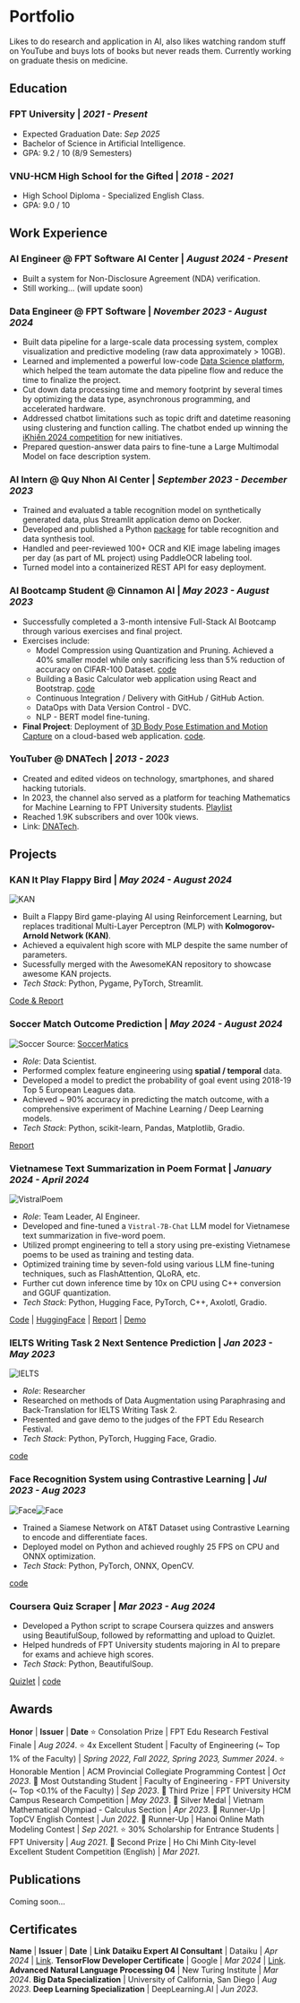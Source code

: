 # Portfolio
Likes to do research and application in AI, also likes watching random stuff on YouTube and buys lots of books but never reads them. Currently working on graduate thesis on medicine.

## Education
### FPT University | _2021 - Present_ 
- Expected Graduation Date: _Sep 2025_
- Bachelor of Science in Artificial Intelligence.
- GPA: 9.2 / 10 (8/9 Semesters)

### VNU-HCM High School for the Gifted | _2018 - 2021_
- High School Diploma - Specialized English Class.
- GPA: 9.0 / 10

## Work Experience
### AI Engineer @ FPT Software AI Center | _August 2024 - Present_
- Built a system for Non-Disclosure Agreement (NDA) verification.
- Still working... (will update soon)

### Data Engineer @ FPT Software | _November 2023 - August 2024_
- Built data pipeline for a large-scale data processing system, complex visualization and predictive modeling (raw data approximately > 10GB).
- Learned and implemented a powerful low-code [Data Science platform](https://www.dataiku.com/), which helped the team automate the data pipeline flow and reduce the time to finalize the project.
- Cut down data processing time and memory footprint by several times by optimizing the data type, asynchronous programming, and accelerated hardware.
- Addressed chatbot limitations such as topic drift and datetime reasoning using clustering and function calling. The chatbot ended up winning the [iKhiến 2024 competition](https://chungta.vn/i-khien/synnex-fpt-gianh-giai-vang-ikhien-2024-ngay-san-pham-thi-dau-tien-1139019.html) for new initiatives.
- Prepared question-answer data pairs to fine-tune a Large Multimodal Model on face description system.

### AI Intern @ Quy Nhon AI Center | _September 2023 - December 2023_
- Trained and evaluated a table recognition model on synthetically generated data, plus Streamlit application demo on Docker.
- Developed and published a Python [package](https://pypi.org/project/table-transformer/) for table recognition and data synthesis tool.
- Handled and peer-reviewed 100+ OCR and KIE image labeling images per day (as part of ML project) using PaddleOCR labeling tool.
- Turned model into a containerized REST API for easy deployment.

### AI Bootcamp Student @ Cinnamon AI | _May 2023 - August 2023_
- Successfully completed a 3-month intensive Full-Stack AI Bootcamp through various exercises and final project.
- Exercises include:
    - Model Compression using Quantization and Pruning. Achieved a 40% smaller model while only sacrificing less than 5% reduction of accuracy on CIFAR-100 Dataset. [code](https://github.com/andythetechnerd03/Compressing-GoogleNet)
    - Building a Basic Calculator web application using React and Bootstrap. [code](https://github.com/andythetechnerd03/simple-calculator-app)
    - Continuous Integration / Delivery with GitHub / GitHub Action.
    - DataOps with Data Version Control - DVC.
    - NLP - BERT model fine-tuning.
- **Final Project**: Deployment of [3D Body Pose Estimation and Motion Capture](https://github.com/facebookresearch/frankmocap) on a cloud-based web application. [code](https://github.com/vhbaoduy/motion_capture).

### YouTuber @ DNATech | _2013 - 2023_
- Created and edited videos on technology, smartphones, and shared hacking tutorials.
- In 2023, the channel also served as a platform for teaching Mathematics for Machine Learning to FPT University students. [Playlist](https://youtube.com/playlist?list=PLvt7Q4KDA-3wpG5Q__9QrjykAFx_m_jGE&si=Qw8JivWoqAA48T48)
- Reached 1.9K subscribers and over 100k views.
- Link: [DNATech](https://www.youtube.com/@dnatech8524).


## Projects
### KAN It Play Flappy Bird | _May 2024 - August 2024_
![KAN](assets\projects\model.drawio.png)
- Built a Flappy Bird game-playing AI using Reinforcement Learning, but replaces traditional Multi-Layer Perceptron (MLP) with **Kolmogorov-Arnold Network (KAN)**.
- Achieved a equivalent high score with MLP despite the same number of parameters.
- Sucessfully merged with the AwesomeKAN repository to showcase awesome KAN projects.
- *Tech Stack*: Python, Pygame, PyTorch, Streamlit.

[Code & Report](https://github.com/andythetechnerd03/KAN-It-Play-Flappy-Bird)

### Soccer Match Outcome Prediction | _May 2024 - August 2024_
![Soccer](assets\projects\ManeChanceTrack.webp)
Source: [SoccerMatics](https://soccermatics.readthedocs.io/en/latest/lesson2/GeometryOfShooting.html)
- *Role*: Data Scientist.
- Performed complex feature engineering using **spatial / temporal** data.
- Developed a model to predict the probability of goal event using 2018-19 Top 5 European Leagues data.
- Achieved ~ 90% accuracy in predicting the match outcome, with a comprehensive experiment of Machine Learning / Deep Learning models.
- *Tech Stack*: Python, scikit-learn, Pandas, Matplotlib, Gradio.

[Report](assets/projects/Final-Report%20DSP391m%20Group%205.pdf)

### Vietnamese Text Summarization in Poem Format | _January 2024 - April 2024_
![VistralPoem](assets\projects\poem.png)
- *Role*: Team Leader, AI Engineer.
- Developed and fine-tuned a `Vistral-7B-Chat` LLM model for Vietnamese text summarization in five-word poem.
- Utilized prompt engineering to tell a story using pre-existing Vietnamese poems to be used as training and testing data.
- Optimized training time by seven-fold using various LLM fine-tuning techniques, such as FlashAttention, QLoRA, etc.
- Further cut down inference time by 10x on CPU using C++ conversion and GGUF quantization.
- *Tech Stack*: Python, Hugging Face, PyTorch, C++, Axolotl, Gradio.

[Code](https://github.com/andythetechnerd03/Vietnamese-Text-Summarization-Poem) | [HuggingFace](https://huggingface.co/andythetechnerd03/VistralPoem5) | [Report](https://docs.google.com/document/d/1rF63ua9QoVLhvKQZmrTLT9VwsssyTrZ_/edit?usp=sharing&ouid=101433844092514499329&rtpof=true&sd=true) | [Demo](assets\projects\vistralpoem.mp4)

### IELTS Writing Task 2 Next Sentence Prediction | _Jan 2023 - May 2023_
![IELTS](assets\projects\ielts.png)
- *Role*: Researcher
- Researched on methods of Data Augmentation using Paraphrasing and Back-Translation for IELTS Writing Task 2.
- Presented and gave demo to the judges of the FPT Edu Research Festival.
- *Tech Stack*: Python, PyTorch, Hugging Face, Gradio.

[code](https://github.com/andythetechnerd03/ielts_writing_gen)

### Face Recognition System using Contrastive Learning | _Jul 2023 - Aug 2023_
![Face](<assets\projects\face.png>)![Face](<assets\projects\face2.png>)
- Trained a Siamese Network on AT&T Dataset using Contrastive Learning to encode and differentiate faces.
- Deployed model on Python and achieved roughly 25 FPS on CPU and ONNX optimization.
- *Tech Stack*: Python, PyTorch, ONNX, OpenCV.

[code](https://github.com/andythetechnerd03/Face-Recognition-with-MediaPipe-and-Siamese)

### Coursera Quiz Scraper | _Mar 2023 - Aug 2024_
- Developed a Python script to scrape Coursera quizzes and answers using BeautifulSoup, followed by reformatting and upload to Quizlet.
- Helped hundreds of FPT University students majoring in AI to prepare for exams and achieve high scores.
- *Tech Stack*: Python, BeautifulSoup.

[Quizlet](https://quizlet.com/user/dinhngocan102003/sets) | [code](https://github.com/andythetechnerd03/Coursera_to_Quizlet)

## Awards

**Honor** | **Issuer** | **Date**
⭐ Consolation Prize | FPT Edu Research Festival Finale | _Aug 2024_.
⭐ 4x Excellent Student | Faculty of Engineering (~ Top 1% of the Faculty) | _Spring 2022, Fall 2022, Spring 2023, Summer 2024_.
⭐ Honorable Mention | ACM Provincial Collegiate Programming Contest | _Oct 2023_.
🥇 Most Outstanding Student | Faculty of Engineering - FPT University (~ Top <0.1% of the Faculty) | _Sep 2023_.
🥉 Third Prize | FPT University HCM Campus Research Competition | _May 2023_.
🥈 Silver Medal | Vietnam Mathematical Olympiad - Calculus Section | _Apr 2023_.
🥈 Runner-Up | TopCV English Contest | _Jun 2022_.
🥈 Runner-Up | Hanoi Online Math Modeling Contest | _Sep 2021_.
⭐ 30% Scholarship for Entrance Students | FPT University | _Aug 2021_.
🥈 Second Prize | Ho Chi Minh City-level Excellent Student Competition (English) | _Mar 2021_.

## Publications

Coming soon...
<!-- **Title** | **Journal** | **Date**
**A Comprehensive Study on the Impact of Data Augmentation on Image Classification** | IEEE Transactions on Image Processing | _Apr 2024_.
**A Survey on the Application of Deep Learning in Medical Image Analysis** | Journal of Medical Imaging | _Mar 2024_. -->


## Certificates

**Name** | **Issuer** | **Date** | **Link**
**Dataiku Expert AI Consultant** | Dataiku | _Apr 2024_ | [Link](https://verify.skilljar.com/c/xrs49wj9sm7d).
**TensorFlow Developer Certificate** | Google | _Mar 2024_ | [Link](https://www.credential.net/9b445af0-b4d2-4dae-b2e8-0e9d07467d8c#gs.65l5z3).
**Advanced Natural Language Processing 04** | New Turing Institute | _Mar 2024_.
**Big Data Specialization** | University of California, San Diego | _Aug 2023_.
**Deep Learning Specialization** | DeepLearning.AI | _Jun 2023_.


